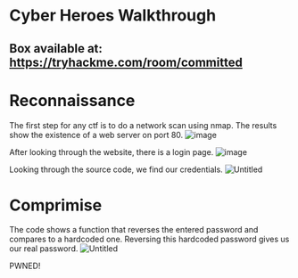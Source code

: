
# Cyber Heroes Walkthrough
## Box available at: https://tryhackme.com/room/committed

# Reconnaissance
The first step for any ctf is to do a network scan using nmap. The results show the existence of a web server on port 80.
![image](https://user-images.githubusercontent.com/20043220/177040901-6b2f046a-78d9-4278-a0b1-9a4465c09f88.png)

After looking through the website, there is a login page.
![image](https://user-images.githubusercontent.com/20043220/177040947-bbb0c4aa-f2f4-404d-98f8-3398d909ee03.png)

Looking through the source code, we find our credentials.
![Untitled](https://user-images.githubusercontent.com/20043220/177041041-28a7fa50-d890-42ed-818a-bcd079b5836e.png)

# Comprimise
The code shows a function that reverses the entered password and compares to a hardcoded one. Reversing this hardcoded password gives us our real password.
![Untitled](https://user-images.githubusercontent.com/20043220/177041127-0cd5eaaa-0403-4909-ae9a-efb06c97b983.png)

PWNED!

